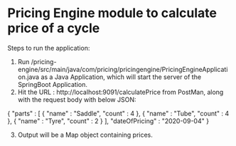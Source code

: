 # Pricing Engine module to calculate price of a cycle

Steps to run the application:
1. Run /pricing-engine/src/main/java/com/pricing/pricingengine/PricingEngineApplication.java as a Java Application, which will start the server of the SpringBoot Application.
2. Hit the URL : http://localhost:9091/calculatePrice from PostMan, along with the request body with below JSON:

{
     "parts" : [
                {
                    "name" : "Saddle",
                    "count" : 4
                },
                {
                    "name" : "Tube",
                    "count" : 4
                },
                {
                    "name" : "Tyre",
                    "count" : 2
                }
            ],
    "dateOfPricing" : "2020-09-04"
}

3. Output will be a Map object containing prices.
